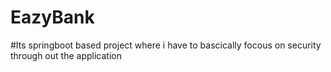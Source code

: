 # EazyBank
#Its springboot based project where i have to bascically focous on security through out the application
